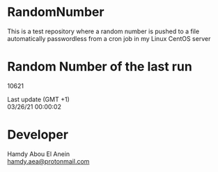 # RandomNumber    
This is a test repository where a random number is pushed to a file automatically passwordless from a cron job in my Linux CentOS server    
# Random Number of the last run   
10621
      
Last update (GMT +1)    
03/26/21 00:00:02
# Developer    
Hamdy Abou El Anein   
hamdy.aea@protonmail.com
